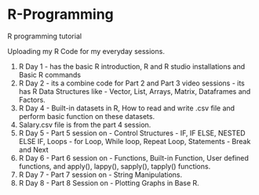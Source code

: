 # R-Programming
R programming tutorial 

Uploading my R Code for my everyday sessions. 
1. R Day 1 - has the basic R introduction, R and R studio installations and Basic R commands 
2. R Day 2 - its a combine code for Part 2 and Part 3 video sessions - its has R Data Structures like - Vector, List, Arrays, Matrix, Dataframes and Factors. 
3. R Day 4 - Built-in datasets in R, How to read and write .csv file and perform basic function on these datasets. 
4. Salary.csv file is from the part 4 session. 
5. R Day 5 - Part 5 session on - Control Structures - IF, IF ELSE, NESTED ELSE IF, Loops - for Loop, While loop, Repeat Loop, Statements - Break and Next
6. R Day 6 - Part 6 session on - Functions, Built-in Function, User defined functions, and apply(), lappy(), sapply(), tapply() functions. 
7. R Day 7 - Part 7 session on - String Manipulations. 
8. R Day 8 - Part 8 Session on - Plotting Graphs in Base R. 
